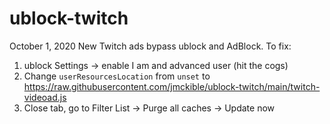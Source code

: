 # ublock-twitch

October 1, 2020
New Twitch ads bypass ublock and AdBlock. To fix:

1. ublock Settings -> enable I am and advanced user (hit the cogs)
2. Change `userResourcesLocation` from `unset` to https://raw.githubusercontent.com/jmckible/ublock-twitch/main/twitch-videoad.js
3. Close tab, go to Filter List -> Purge all caches -> Update now
